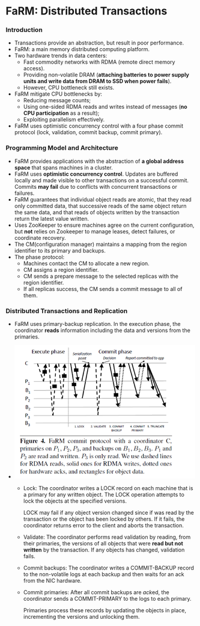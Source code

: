 # FaRM: Distributed Transactions

### Introduction 

- Transactions provide an abstraction, but result in poor performance.
- FaRM: a main memory distributed computing platform.
- Two hardware trends in data centers:
  - Fast commodity networks with RDMA (remote direct memory access).
  - Providing non-volatile DRAM (**attaching batteries to power supply units and write data from DRAM to SSD when power fails**).
  - However, CPU bottleneck still exists.
- FaRM mitigate CPU bottlenecks by:
  - Reducing message counts;
  - Using one-sided RDMA reads and writes instead of messages (**no CPU participation** as a result);
  - Exploiting parallelism effectively.
- FaRM uses optimistic concurrency control with a four phase commit protocol (lock, validation, commit backup, commit primary).

### Programming Model and Architecture

- FaRM provides applications with the abstraction of **a global address space** that spans machines in a cluster.
- FaRM uses **optimistic concurrency control**. Updates are buffered locally and made visible to other transactions on a successful commit. Commits **may fail** due to conflicts with concurrent transactions or failures.
- FaRM guarantees that individual object reads are atomic, that they read only committed data, that successive reads of the same object return the same data, and that reads of objects written by the transaction return the latest value written.
- Uses ZooKeeper to ensure machines agree on the current configuration, but **not** relies on Zookeeper to manage leases, detect failures, or coordinate recovery.
- The CM(configuration manager) maintains a mapping from the region identifier to its primary and backups.
- The phase protocol:
  - Machines contact the CM to allocate a new region.
  - CM assigns a region identifier.
  - CM sends a prepare message to the selected replicas with the region identifier.
  - If all replicas success, the CM sends a commit message to all of them.

### Distributed Transactions and Replication

- FaRM uses primary-backup replication. In the execution phase, the coordinator **reads** information including the data and versions from the primaries.

- ![commit protocol](images/FaRM/commit.png)

  - Lock: The coordinator writes a LOCK record on each machine that is a primary for any written object. The LOCK operation attempts to lock the objects at the specified versions. 

    LOCK may fail if any object version changed since if was read by the transaction or the object has been locked by others. If it fails, the coordinator returns error to the client and aborts the transaction.

  - Validate: The coordinator performs read validation by  reading, from their primaries, the versions of all objects that were **read but not written** by the transaction. If any objects has changed, validation fails.

  - Commit backups: The coordinator writes a COMMIT-BACKUP record to the non-volatile logs at each backup and then waits for an ack from the NIC hardware.

  - Commit primaries: After all commit backups are *ack*ed, the coordinator sends a COMMIT-PRIMARY to the logs to each primary. 

    Primaries process these records by updating the objects in place, incrementing the versions and unlocking them.